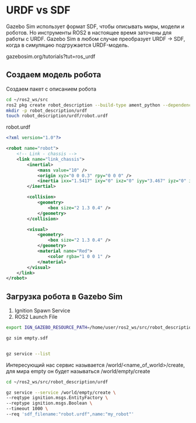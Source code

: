 # URDF vs SDF

Gazebo Sim использует формат SDF, чтобы описывать миры, модели и роботов.  Но инструменты ROS2 в настоящее время заточены для работы с URDF. Gazebo Sim в любом случае преобразует URDF -> SDF, когда в симуляцию подгружается URDF-модель.

gazebosim.org/tutorials?tut=ros_urdf

## Создаем модель робота

Создаем пакет с описанием робота

```bash
cd ~/ros2_ws/src
ros2 pkg create robot_description --build-type ament_python --dependencies rclpy urdf xacro
mkdir -p robot_description/urdf
touch robot_description/urdf/robot.urdf
```

robot.urdf
```xml
<?xml version="1.0"?>

<robot name="robot">
    <!-- Link - chassis -->
    <link name="link_chassis">
        <inertial>
            <mass value="10" />
            <origin xyz="0 0 0.3" rpy="0 0 0" />
            <inertia ixx="1.5417" ixy="0" ixz="0" iyy="3.467" iyz="0" izz="4.742" />
        </inertial>

        <collision>
            <geometry>
                <box size="2 1.3 0.4" />
            </geometry>
        </collision>

        <visual>
            <geometry>
                <box size="2 1.3 0.4" />
            </geometry>
            <material name="Red">
                <color rgba="1 0 0 1" />
            </material>
        </visual>
    </link>
</robot>

```


## Загрузка робота в Gazebo Sim


1. Ignition Spawn Service
2. ROS2 Launch File


```bash
export IGN_GAZEBO_RESOURCE_PATH=/home/user/ros2_ws/src/robot_description/urdf:/home/user/ros2_ws/src/robot_description/meshes

gz sim empty.sdf


gz service --list

```

Интересующий нас сервис называется  /world/<name_of_world>/create, для мира empty он будет называться /world/empty/create

```bash
cd ~/ros2_ws/src/robot_description/urdf
```

```bash
gz service --service /world/empty/create \
--reqtype ignition.msgs.EntityFactory \
--reptype ignition.msgs.Boolean \
--timeout 1000 \
--req 'sdf_filename:"robot.urdf",name:"my_robot"'
```